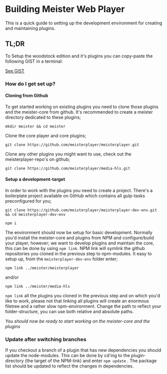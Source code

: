 

# Building Meister Web Player #

This is a quick guide to setting up the development environment for creating and maintaining plugins. 

## TL;DR ##
To Setup the woodstock edition and it's plugins you can copy-paste the following GIST in a terminal:

[See GIST](https://gist.github.com/buttonfreak/c0d3dd4b856b0328032153565d7c3fbf)

### How do I get set up? ###

#### Cloning from Github ####

To get started working on existing plugins you need to clone those plugins and the meister-core from github. It's recommended to create a meister directory dedicated to these plugins;
```
mkdir meister && cd meister
```
Clone the core player and core plugins;
```
git clone https://github.com/meisterplayer/meisterplayer.git 
```

Clone any other plugins you might want to use, check out the meisterplayer-repo's on github;
```
git clone https://github.com/meisterplayer/media-hls.git
```

#### Setup a development-target ####
In order to work with the plugins you need to create a project. There's a boilerplate project available on GitHub which contains all gulp-tasks preconfigured for you;

```
git clone https://github.com/meisterplayer/meisterplayer-dev-env.git && cd meisterplayer-dev-env

npm i
```
The environment should now be setup for basic development. Normally you'd install the meister-core and plugins from NPM and configure/build your player, however; we want to develop plugins and maintain the core, this can be done by using `npm link`. NPM link will symlink the github repositories you cloned in the previous step to npm-modules. It easy to setup up, from the `meisterplayer-dev-env` folder enter;
``` 
npm link ../meister/meisterplayer 
``` 
and/or 
``` 
npm link ../meister/media-hls 
``` 

`npm link` all the plugins you cloned in the previous step and on which you'd like to work, please not that linking all plugins will create an enormous filetree and a rather slow npm-environment. 
Change the path to reflect your folder-structure, you can use both relative and absolute paths.

*You should now be ready to start working on the meister-core and the plugins*

### Update after switching branches ###

If you checkout a branch of a plugin that has new dependencies you should update the node-modules. This can be done by cd'ing to the plugin-directory (the target of the NPM-link) and enter `npm update` . The package list should be updated to reflect the changes in dependencies. 



